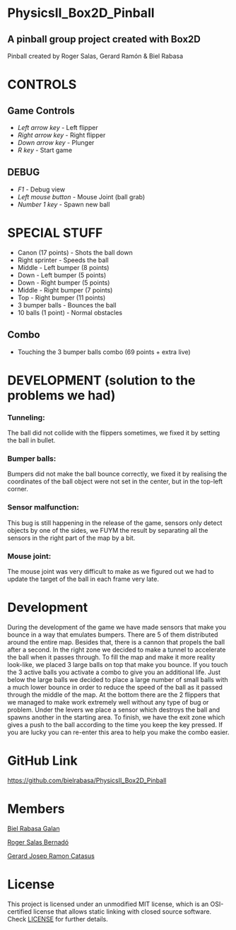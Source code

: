 # PhysicsII_Box2D_Pinball

## A pinball group project created with Box2D


Pinball created by Roger Salas, Gerard Ramón & Biel Rabasa


# CONTROLS

## Game Controls

* *Left arrow key* - Left flipper
* *Right arrow key* - Right flipper
* *Down arrow key* - Plunger
* *R key* - Start game

## DEBUG 

* *F1* - Debug view
* *Left mouse button* - Mouse Joint (ball grab)
* *Number 1 key* - Spawn new ball

# SPECIAL STUFF

* Canon (17 points) - Shots the ball down
* Right sprinter - Speeds the ball
* Middle - Left bumper (8 points)
* Down - Left bumper (5 points)
* Down - Right bumper (5 points)
* Middle - Right bumper (7 points)
* Top - Right bumper (11 points)
* 3 bumper balls - Bounces the ball
* 10 balls (1 point) - Normal obstacles

## Combo 
* Touching the 3 bumper balls combo (69 points + extra live)


# DEVELOPMENT (solution to the problems we had)

### Tunneling:
The ball did not collide with the flippers sometimes, we fixed it by setting the ball in bullet.

### Bumper balls:
Bumpers did not make the ball bounce correctly, we fixed it by realising the coordinates of the ball object were not set in the center, but in the top-left corner.

### Sensor malfunction:
This bug is still happening in the release of the game, sensors only detect objects by one of the sides, we FUYM the result by separating all the sensors in the right part of the map by a bit.

### Mouse joint:
The mouse joint was very difficult to make as we figured out we had to update the target of the ball in each frame very late.


# Development

During the development of the game we have made sensors that make you bounce in a way that emulates bumpers. There are 5 of them distributed around the entire map.
Besides that, there is a cannon that propels the ball after a second. In the right zone we decided to make a tunnel to accelerate the ball when it passes through.
To fill the map and make it more reality look-like, we placed 3 large balls on top that make you bounce. If you touch the 3 active balls you activate a combo to give you an additional life.
Just below the large balls we decided to place a large number of small balls with a much lower bounce in order to reduce the speed of the ball as it passed through the middle of the map.
At the bottom there are the 2 flippers that we managed to make work extremely well without any type of bug or problem. Under the levers we place a sensor which destroys the ball and spawns another in the starting area.
To finish, we have the exit zone which gives a push to the ball according to the time you keep the key pressed. If you are lucky you can re-enter this area to help you make the combo easier.

# GitHub Link
https://github.com/bielrabasa/PhysicsII_Box2D_Pinball


# Members

[Biel Rabasa Galan](https://github.com/bielrabasa)

[Roger Salas Bernadó](https://github.com/Draquian)

[Gerard Josep Ramon Catasus](https://github.com/kramtron)


# License

This project is licensed under an unmodified MIT license, which is an OSI-certified license that allows static linking with closed source software. 
Check [LICENSE](LICENSE) for further details.
